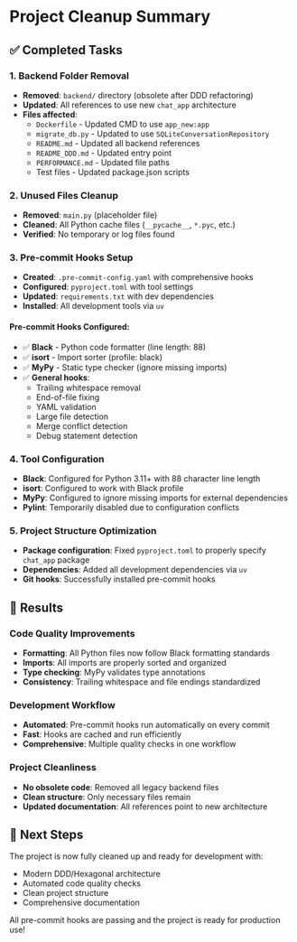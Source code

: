 # Project Cleanup Summary

## ✅ Completed Tasks

### 1. Backend Folder Removal
- **Removed**: `backend/` directory (obsolete after DDD refactoring)
- **Updated**: All references to use new `chat_app` architecture
- **Files affected**:
  - `Dockerfile` - Updated CMD to use `app_new:app`
  - `migrate_db.py` - Updated to use `SQLiteConversationRepository`
  - `README.md` - Updated all backend references
  - `README_DDD.md` - Updated entry point
  - `PERFORMANCE.md` - Updated file paths
  - Test files - Updated package.json scripts

### 2. Unused Files Cleanup
- **Removed**: `main.py` (placeholder file)
- **Cleaned**: All Python cache files (`__pycache__`, `*.pyc`, etc.)
- **Verified**: No temporary or log files found

### 3. Pre-commit Hooks Setup
- **Created**: `.pre-commit-config.yaml` with comprehensive hooks
- **Configured**: `pyproject.toml` with tool settings
- **Updated**: `requirements.txt` with dev dependencies
- **Installed**: All development tools via `uv`

#### Pre-commit Hooks Configured:
- ✅ **Black** - Python code formatter (line length: 88)
- ✅ **isort** - Import sorter (profile: black)
- ✅ **MyPy** - Static type checker (ignore missing imports)
- ✅ **General hooks**:
  - Trailing whitespace removal
  - End-of-file fixing
  - YAML validation
  - Large file detection
  - Merge conflict detection
  - Debug statement detection

### 4. Tool Configuration
- **Black**: Configured for Python 3.11+ with 88 character line length
- **isort**: Configured to work with Black profile
- **MyPy**: Configured to ignore missing imports for external dependencies
- **Pylint**: Temporarily disabled due to configuration conflicts

### 5. Project Structure Optimization
- **Package configuration**: Fixed `pyproject.toml` to properly specify `chat_app` package
- **Dependencies**: Added all development dependencies via `uv`
- **Git hooks**: Successfully installed pre-commit hooks

## 🎯 Results

### Code Quality Improvements
- **Formatting**: All Python files now follow Black formatting standards
- **Imports**: All imports are properly sorted and organized
- **Type checking**: MyPy validates type annotations
- **Consistency**: Trailing whitespace and file endings standardized

### Development Workflow
- **Automated**: Pre-commit hooks run automatically on every commit
- **Fast**: Hooks are cached and run efficiently
- **Comprehensive**: Multiple quality checks in one workflow

### Project Cleanliness
- **No obsolete code**: Removed all legacy backend files
- **Clean structure**: Only necessary files remain
- **Updated documentation**: All references point to new architecture

## 🚀 Next Steps

The project is now fully cleaned up and ready for development with:
- Modern DDD/Hexagonal architecture
- Automated code quality checks
- Clean project structure
- Comprehensive documentation

All pre-commit hooks are passing and the project is ready for production use!
